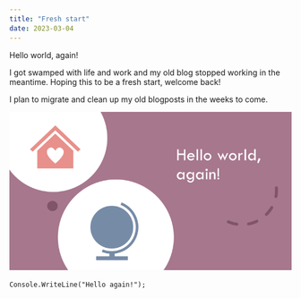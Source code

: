 ```yaml
---
title: "Fresh start"
date: 2023-03-04
---
```


Hello world, again!

I got swamped with life and work and my old blog stopped working in the meantime. Hoping this to be a fresh start, welcome back!

I plan to migrate and clean up my old blogposts in the weeks to come.

![Hello world, again!](/assets/images/hello-again.png)


```
Console.WriteLine("Hello again!");
```
